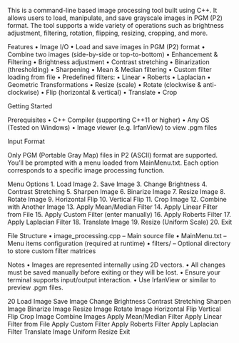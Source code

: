 This is a command-line based image processing tool built using C++. It allows users to load, manipulate, and save grayscale images in PGM (P2) format. The tool supports a wide variety of operations such as brightness adjustment, filtering, rotation, flipping, resizing, cropping, and more.

Features
	•	Image I/O
	•	Load and save images in PGM (P2) format
	•	Combine two images (side-by-side or top-to-bottom)
	•	Enhancement & Filtering
	•	Brightness adjustment
	•	Contrast stretching
	•	Binarization (thresholding)
	•	Sharpening
	•	Mean & Median filtering
	•	Custom filter loading from file
	•	Predefined filters:
	•	Linear
	•	Roberts
	•	Laplacian
	•	Geometric Transformations
	•	Resize (scale)
	•	Rotate (clockwise & anti-clockwise)
	•	Flip (horizontal & vertical)
	•	Translate
	•	Crop

Getting Started

Prerequisites
	•	C++ Compiler (supporting C++11 or higher)
	•	Any OS (Tested on Windows)
	•	Image viewer (e.g. IrfanView) to view .pgm files

Input Format

Only PGM (Portable Gray Map) files in P2 (ASCII) format are supported.
You’ll be prompted with a menu loaded from MainMenu.txt. Each option corresponds to a specific image processing function.

Menu Options
	1.	Load Image
	2.	Save Image
	3.	Change Brightness
	4.	Contrast Stretching
	5.	Sharpen Image
	6.	Binarize Image
	7.	Resize Image
	8.	Rotate Image
	9.	Horizontal Flip
	10.	Vertical Flip
	11.	Crop Image
	12.	Combine with Another Image
	13.	Apply Mean/Median Filter
	14.	Apply Linear Filter from File
	15.	Apply Custom Filter (enter manually)
	16.	Apply Roberts Filter
	17.	Apply Laplacian Filter
	18.	Translate Image
	19.	Resize (Uniform Scale)
	20.	Exit

File Structure
	•	image_processing.cpp – Main source file
	•	MainMenu.txt – Menu items configuration (required at runtime)
	•	filters/ – Optional directory to store custom filter matrices

Notes
	•	Images are represented internally using 2D vectors.
	•	All changes must be saved manually before exiting or they will be lost.
	•	Ensure your terminal supports input/output interaction.
	•	Use IrfanView or similar to preview .pgm files.

20
Load Image
Save Image
Change Brightness
Contrast Stretching
Sharpen Image
Binarize Image
Resize Image
Rotate Image
Horizontal Flip
Vertical Flip
Crop Image
Combine Images
Apply Mean/Median Filter
Apply Linear Filter from File
Apply Custom Filter
Apply Roberts Filter
Apply Laplacian Filter
Translate Image
Uniform Resize
Exit
